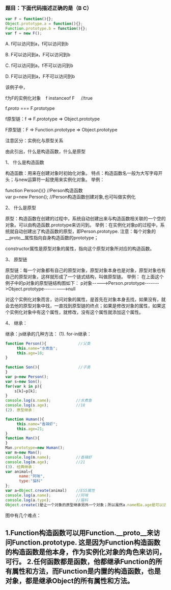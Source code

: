 ### 题目：下面代码描述正确的是（B C）

```js
var F = function(){}; 
Object.prototype.a = function(){}; 
Function.prototype.b = function(){}; 
var f = new F();
```
A. f可以访问到a，f可以访问到b

B. F可以访问到a，F可以访问到b

C. f可以访问到a，f不可以访问到b

D. F可以访问到a，F不可以访问到b

该例子中，

f为F的实例化对象    f instanceof F     //true

f._proto_ === F.prototype

f原型链：f => F.prototype => Object.prototype

F原型链：F => Function.prototype => Object.prototype

注意区分：实例化与原型关系

由此引出，什么是构造函数，什么是原型

1、 什么是构造函数

构造函数：用来在创建对象时初始化对象。
特点：构造函数名一般为大写字母开头；与new运算符一起使用来实例化对象。
举例：

function Person(){}           //Person构造函数  
var p=new Person();         //Person构造函数创建对象,也可叫做实例化

2、 什么是原型

原型：构造函数在创建的过程中，系统自动创建出来与构造函数相关联的一个空的对象。可以由构造函数.prototype来访问到。
举例：在实例化对象p的过程中，系统就自动创建出了构造函数的原型，即Person.prototype.
注意：每个对象的__proto__属性指向自身构造函数的prototype；

constructor属性是原型对象的属性，指向这个原型对象所对应的构造函数。


3、 原型链

原型链：每一个对象都有自己的原型对象，原型对象本身也是对象，原型对象也有自己的原型对象，这样就形成了一个链式结构，叫做原型链。
举例：
在上面这个例子中的p对象的原型链结构图如下：
p对象----->Person.prototype------->Object.prototype--------->null

对这个实例化对象而言，访问对象的属性，是首先在对象本身去找，如果没有，就会去他的原型对象中找，一直找到原型链的终点；如果是修改对象的属性，如果这个实例化对象中有这个属性，就修改，没有这个属性就添加这个属性。

4、 继承：

继承：js继承的几种方法：
(1). for-in继承：
```js
function Person(){              //父类  
     this.name="水煮鱼";  
     this.age=18;  
}  
  
function Son(){                 //子类  
}  
var p=new Person();  
var s=new Son();  
for(var k in p){  
    s[k]=p[k];  
}  
console.log(s.name);           //水煮鱼  
console.log(s.age);            //18  
(2). 原型继承：

function Human(){  
     this.name="香辣虾";  
     this.age=21;  
}  
function Man(){  
}  
Man.prototype=new Human();  
var m=new Man();  
console.log(m.name);           //香辣虾  
console.log(m.age);            //21  
(3). 经典继承：
var animal={  
      name:"阿咪",  
      type:"猫科"  
};  
var a=Object.create(animal)    //ES5属性  
console.log(a.name);           //阿咪  
console.log(a.type);           //猫科  
Object.create()是让一个对象的原型继承另外一个对象；所以虽然a.name和a.age是可以访问成功的，但实际上a本身并没有这些属性，而是a的原型上有这些属性。
```

图中有几个难点：

1.Function构造函数可以用Function.__proto__来访问Function.prototype. 这是因为Function构造函数的构造函数是他本身，作为实例化对象的角色来访问，可行。
2.任何函数都是函数，他都继承Function的所有属性和方法，而Function是内置的构造函数，也是对象，都是继承Object的所有属性和方法。
-------------------- 
